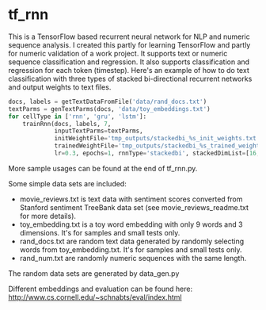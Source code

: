 # tf_rnn
This is a TensorFlow based recurrent neural network for NLP and numeric sequence analysis. I created this partly for learning TensorFlow and partly for numeric validation of a work project. It supports text or numeric sequence classification and regression. It also supports classification and regression for each token (timestep). Here's an example of how to do text classification with three types of stacked bi-directional recurrent networks and output weights to text files. 
```python
docs, labels = getTextDataFromFile('data/rand_docs.txt')
textParms = genTextParms(docs, 'data/toy_embeddings.txt')
for cellType in ['rnn', 'gru', 'lstm']:
    trainRnn(docs, labels, 7,
             inputTextParms=textParms,
             initWeightFile='tmp_outputs/stackedbi_%s_init_weights.txt'%cellType, 
             trainedWeightFile='tmp_outputs/stackedbi_%s_trained_weights.txt'%cellType,
             lr=0.3, epochs=1, rnnType='stackedbi', stackedDimList=[16, 10, 7], cell=cellType, miniBatchSize=21)
```
             
More sample usages can be found at the end of tf_rnn.py.

Some simple data sets are included:
* movie_reviews.txt is text data with sentiment scores converted from Stanford sentiment TreeBank data set (see movie_reviews_readme.txt for more details).
* toy_embedding.txt is a toy word embedding with only 9 words and 3 dimensions. It's for samples and small tests only.
* rand_docs.txt are random text data generated by randomly selecting words from toy_embedding.txt. It's for samples and small tests only.
* rand_num.txt are randomly numeric sequences with the same length.

The random data sets are generated by data_gen.py

Different embeddings and evaluation can be found here: http://www.cs.cornell.edu/~schnabts/eval/index.html
